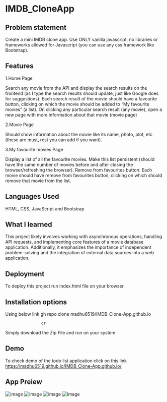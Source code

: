
# IMDB_CloneApp



## Problem statement
Create a mini IMDB clone app. Use ONLY vanilla javascript, no libraries or frameworks allowed for Javascript (you can use any css framework like Bootstrap).
## Features

1.Home Page

Search any movie from the API and display the search results on the frontend (as I type the search results should update, just like Google does for suggestions).
Each search result of the movie should have a favourite button, clicking on which the movie should be added to “My favourite movies” (a list).
On clicking any particular search result (any movie), open a new page with more information about that movie (movie page)

2.Movie Page

Should show information about the movie like its name, photo, plot, etc (these are must, rest you can add if you want).

3.My favourite movies Page

Display a list of all the favourite movies.
Make this list persistent (should have the same number of movies before and after closing the browser/refreshing the browser).
Remove from favourites button: Each movie should have remove from favourites button, clicking on which should remove that movie from the list.


## Languages Used

HTML, CSS, JavaScript and Bootstrap 
## What I learned

This project likely involves working with asynchronous operations, handling API requests, and implementing core features of a movie database application. Additionally, it emphasizes the importance of independent problem-solving and the integration of external data sources into a web application.
## Deployment

To deploy this project run index.html file on your browser.


## Installation options
Using below link
 gh repo clone madhu6519/IMDB_Clone-App.github.io

                    or

Simply download the Zip File and run on your system


 

## Demo
To check demo of the todo list application click on this link https://madhu6519.github.io/IMDB_Clone-App.github.io/
## App Preiew
![image](https://github.com/madhu6519/IMDB_Clone-App.github.io/assets/64521759/2f1dfb46-df0e-45f0-be46-c872cd8fdbbb)
![image](https://github.com/madhu6519/IMDB_Clone-App.github.io/assets/64521759/52a8db9b-ddb0-4602-8115-f8532b147236)
![image](https://github.com/madhu6519/IMDB_Clone-App.github.io/assets/64521759/831ca619-8346-4aea-a2c5-89bea3841390)
![image](https://github.com/madhu6519/IMDB_Clone-App.github.io/assets/64521759/872d8aeb-d616-4e23-b111-25a96a722ed2)
